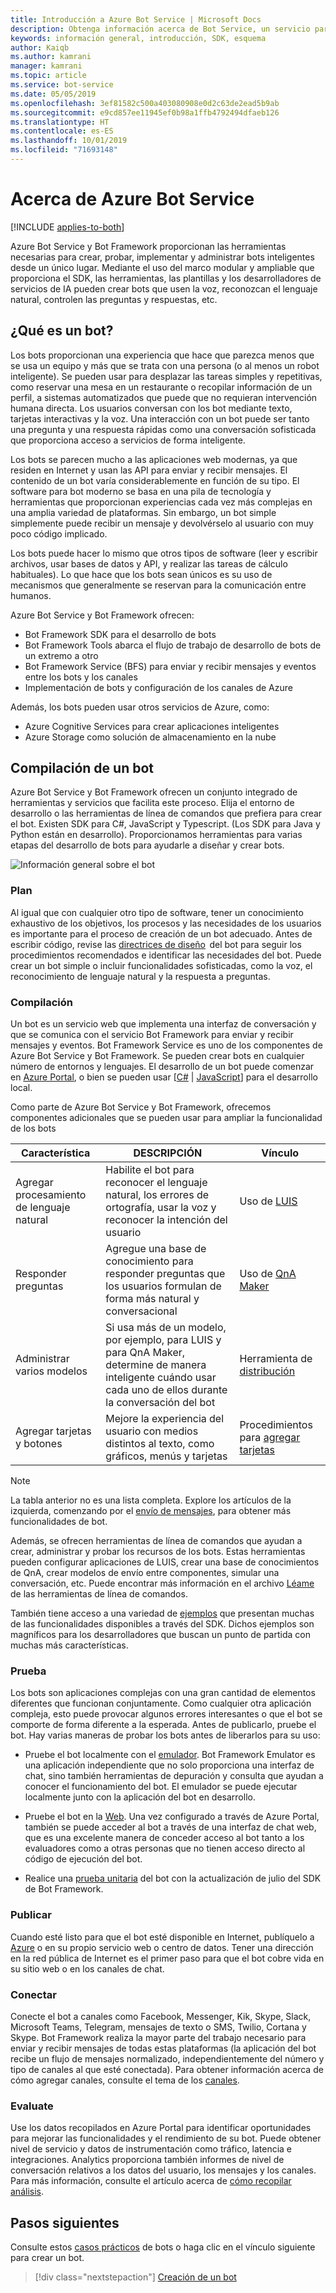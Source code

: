 ```yaml
---
title: Introducción a Azure Bot Service | Microsoft Docs
description: Obtenga información acerca de Bot Service, un servicio para compilar, conectar, probar, implementar, supervisar y administrar bots.
keywords: información general, introducción, SDK, esquema
author: Kaiqb
ms.author: kamrani
manager: kamrani
ms.topic: article
ms.service: bot-service
ms.date: 05/05/2019
ms.openlocfilehash: 3ef81582c500a403080908e0d2c63de2ead5b9ab
ms.sourcegitcommit: e9cd857ee11945ef0b98a1ffb4792494dfaeb126
ms.translationtype: HT
ms.contentlocale: es-ES
ms.lasthandoff: 10/01/2019
ms.locfileid: "71693148"
---
```

# <a name="about-azure-bot-service"></a>Acerca de Azure Bot Service

[!INCLUDE [applies-to-both](includes/applies-to-both.md)]

Azure Bot Service y Bot Framework proporcionan las herramientas necesarias para crear, probar, implementar y administrar bots inteligentes desde un único lugar. Mediante el uso del marco modular y ampliable que proporciona el SDK, las herramientas, las plantillas y los desarrolladores de servicios de IA pueden crear bots que usen la voz, reconozcan el lenguaje natural, controlen las preguntas y respuestas, etc.

## <a name="what-is-a-bot"></a>¿Qué es un bot?
Los bots proporcionan una experiencia que hace que parezca menos que se usa un equipo y más que se trata con una persona (o al menos un robot inteligente). Se pueden usar para desplazar las tareas simples y repetitivas, como reservar una mesa en un restaurante o recopilar información de un perfil, a sistemas automatizados que puede que no requieran intervención humana directa. Los usuarios conversan con los bot mediante texto, tarjetas interactivas y la voz. Una interacción con un bot puede ser tanto una pregunta y una respuesta rápidas como una conversación sofisticada que proporciona acceso a servicios de forma inteligente.

Los bots se parecen mucho a las aplicaciones web modernas, ya que residen en Internet y usan las API para enviar y recibir mensajes. El contenido de un bot varía considerablemente en función de su tipo. El software para bot moderno se basa en una pila de tecnología y herramientas que proporcionan experiencias cada vez más complejas en una amplia variedad de plataformas. Sin embargo, un bot simple simplemente puede recibir un mensaje y devolvérselo al usuario con muy poco código implicado. 

Los bots puede hacer lo mismo que otros tipos de software (leer y escribir archivos, usar bases de datos y API, y realizar las tareas de cálculo habituales). Lo que hace que los bots sean únicos es su uso de mecanismos que generalmente se reservan para la comunicación entre humanos. 

Azure Bot Service y Bot Framework ofrecen:
- Bot Framework SDK para el desarrollo de bots
- Bot Framework Tools abarca el flujo de trabajo de desarrollo de bots de un extremo a otro
- Bot Framework Service (BFS) para enviar y recibir mensajes y eventos entre los bots y los canales
- Implementación de bots y configuración de los canales de Azure

Además, los bots pueden usar otros servicios de Azure, como:
- Azure Cognitive Services para crear aplicaciones inteligentes 
- Azure Storage como solución de almacenamiento en la nube

## <a name="building-a-bot"></a>Compilación de un bot 

Azure Bot Service y Bot Framework ofrecen un conjunto integrado de herramientas y servicios que facilita este proceso. Elija el entorno de desarrollo o las herramientas de línea de comandos que prefiera para crear el bot. Existen SDK para C#, JavaScript y Typescript. (Los SDK para Java y Python están en desarrollo). Proporcionamos herramientas para varias etapas del desarrollo de bots para ayudarle a diseñar y crear bots.

![Información general sobre el bot](media/bot-service-overview.png) 

### <a name="plan"></a>Plan
Al igual que con cualquier otro tipo de software, tener un conocimiento exhaustivo de los objetivos, los procesos y las necesidades de los usuarios es importante para el proceso de creación de un bot adecuado. Antes de escribir código, revise las [directrices de diseño](bot-service-design-principles.md)  del bot para seguir los procedimientos recomendados e identificar las necesidades del bot. Puede crear un bot simple o incluir funcionalidades sofisticadas, como la voz, el reconocimiento de lenguaje natural y la respuesta a preguntas.

### <a name="build"></a>Compilación
Un bot es un servicio web que implementa una interfaz de conversación y que se comunica con el servicio Bot Framework para enviar y recibir mensajes y eventos. Bot Framework Service es uno de los componentes de Azure Bot Service y Bot Framework. Se pueden crear bots en cualquier número de entornos y lenguajes. El desarrollo de un bot puede comenzar en [Azure Portal](bot-service-quickstart.md), o bien se pueden usar [[C#](dotnet/bot-builder-dotnet-sdk-quickstart.md) | [JavaScript](javascript/bot-builder-javascript-quickstart.md)] para el desarrollo local.

Como parte de Azure Bot Service y Bot Framework, ofrecemos componentes adicionales que se pueden usar para ampliar la funcionalidad de los bots

| Característica | DESCRIPCIÓN | Vínculo |
| --- | --- | --- |
| Agregar procesamiento de lenguaje natural | Habilite el bot para reconocer el lenguaje natural, los errores de ortografía, usar la voz y reconocer la intención del usuario | Uso de [LUIS](~/v4sdk/bot-builder-howto-v4-luis.md) 
| Responder preguntas | Agregue una base de conocimiento para responder preguntas que los usuarios formulan de forma más natural y conversacional | Uso de [QnA Maker](~/v4sdk/bot-builder-howto-qna.md) 
| Administrar varios modelos | Si usa más de un modelo, por ejemplo, para LUIS y para QnA Maker, determine de manera inteligente cuándo usar cada uno de ellos durante la conversación del bot | Herramienta de [distribución](~/v4sdk/bot-builder-tutorial-dispatch.md)|
| Agregar tarjetas y botones | Mejore la experiencia del usuario con medios distintos al texto, como gráficos, menús y tarjetas | Procedimientos para [agregar tarjetas](v4sdk/bot-builder-howto-add-media-attachments.md) |

> [!NOTE]
> La tabla anterior no es una lista completa. Explore los artículos de la izquierda, comenzando por el [envío de mensajes](~/v4sdk/bot-builder-howto-send-messages.md), para obtener más funcionalidades de bot.

Además, se ofrecen herramientas de línea de comandos que ayudan a crear, administrar y probar los recursos de los bots. Estas herramientas pueden configurar aplicaciones de LUIS, crear una base de conocimientos de QnA, crear modelos de envío entre componentes, simular una conversación, etc. Puede encontrar más información en el archivo [Léame](https://aka.ms/botbuilder-tools-readme) de las herramientas de línea de comandos.

También tiene acceso a una variedad de [ejemplos](https://github.com/microsoft/botbuilder-samples) que presentan muchas de las funcionalidades disponibles a través del SDK. Dichos ejemplos son magníficos para los desarrolladores que buscan un punto de partida con muchas más características.

### <a name="test"></a>Prueba 
Los bots son aplicaciones complejas con una gran cantidad de elementos diferentes que funcionan conjuntamente. Como cualquier otra aplicación compleja, esto puede provocar algunos errores interesantes o que el bot se comporte de forma diferente a la esperada. Antes de publicarlo, pruebe el bot. Hay varias maneras de probar los bots antes de liberarlos para su uso:

- Pruebe el bot localmente con el [emulador](bot-service-debug-emulator.md). Bot Framework Emulator es una aplicación independiente que no solo proporciona una interfaz de chat, sino también herramientas de depuración y consulta que ayudan a conocer el funcionamiento del bot.  El emulador se puede ejecutar localmente junto con la aplicación del bot en desarrollo. 
 
- Pruebe el bot en la [Web](bot-service-manage-test-webchat.md). Una vez configurado a través de Azure Portal, también se puede acceder al bot a través de una interfaz de chat web, que es una excelente manera de conceder acceso al bot tanto a los evaluadores como a otras personas que no tienen acceso directo al código de ejecución del bot.

- Realice una [prueba unitaria](https://docs.microsoft.com/en-us/azure/bot-service/unit-test-bots?view=azure-bot-service-4.0) del bot con la actualización de julio del SDK de Bot Framework.

### <a name="publish"></a>Publicar 
Cuando esté listo para que el bot esté disponible en Internet, publíquelo a [Azure](bot-builder-howto-deploy-azure.md) o en su propio servicio web o centro de datos. Tener una dirección en la red pública de Internet es el primer paso para que el bot cobre vida en su sitio web o en los canales de chat.

### <a name="connect"></a>Conectar          
Conecte el bot a canales como Facebook, Messenger, Kik, Skype, Slack, Microsoft Teams, Telegram, mensajes de texto o SMS, Twilio, Cortana y Skype. Bot Framework realiza la mayor parte del trabajo necesario para enviar y recibir mensajes de todas estas plataformas (la aplicación del bot recibe un flujo de mensajes normalizado, independientemente del número y tipo de canales al que esté conectada). Para obtener información acerca de cómo agregar canales, consulte el tema de los [canales](bot-service-manage-channels.md).

### <a name="evaluate"></a>Evaluate 
Use los datos recopilados en Azure Portal para identificar oportunidades para mejorar las funcionalidades y el rendimiento de su bot. Puede obtener nivel de servicio y datos de instrumentación como tráfico, latencia e integraciones. Analytics proporciona también informes de nivel de conversación relativos a los datos del usuario, los mensajes y los canales. Para más información, consulte el artículo acerca de [cómo recopilar análisis](bot-service-manage-analytics.md).


## <a name="next-steps"></a>Pasos siguientes
Consulte estos [casos prácticos](https://azure.microsoft.com/services/bot-service/) de bots o haga clic en el vínculo siguiente para crear un bot.
> [!div class="nextstepaction"]
> [Creación de un bot](bot-service-quickstart.md)
